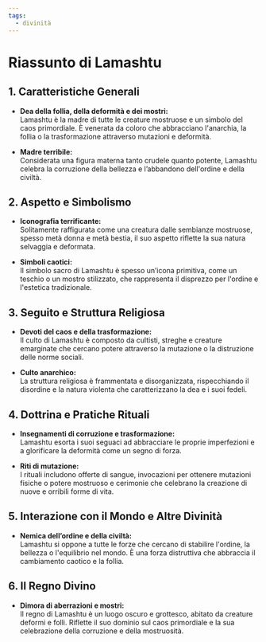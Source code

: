 ```yaml
---
tags:
  - divinità
---
```

# Riassunto di Lamashtu

## 1. Caratteristiche Generali
- **Dea della follia, della deformità e dei mostri:**  
  Lamashtu è la madre di tutte le creature mostruose e un simbolo del caos primordiale. È venerata da coloro che abbracciano l'anarchia, la follia o la trasformazione attraverso mutazioni e deformità.

- **Madre terribile:**  
  Considerata una figura materna tanto crudele quanto potente, Lamashtu celebra la corruzione della bellezza e l’abbandono dell'ordine e della civiltà.

## 2. Aspetto e Simbolismo
- **Iconografia terrificante:**  
  Solitamente raffigurata come una creatura dalle sembianze mostruose, spesso metà donna e metà bestia, il suo aspetto riflette la sua natura selvaggia e deformata.

- **Simboli caotici:**  
  Il simbolo sacro di Lamashtu è spesso un’icona primitiva, come un teschio o un mostro stilizzato, che rappresenta il disprezzo per l'ordine e l'estetica tradizionale.

## 3. Seguito e Struttura Religiosa
- **Devoti del caos e della trasformazione:**  
  Il culto di Lamashtu è composto da cultisti, streghe e creature emarginate che cercano potere attraverso la mutazione o la distruzione delle norme sociali.

- **Culto anarchico:**  
  La struttura religiosa è frammentata e disorganizzata, rispecchiando il disordine e la natura violenta che caratterizzano la dea e i suoi fedeli.

## 4. Dottrina e Pratiche Rituali
- **Insegnamenti di corruzione e trasformazione:**  
  Lamashtu esorta i suoi seguaci ad abbracciare le proprie imperfezioni e a glorificare la deformità come un segno di forza.

- **Riti di mutazione:**  
  I rituali includono offerte di sangue, invocazioni per ottenere mutazioni fisiche o potere mostruoso e cerimonie che celebrano la creazione di nuove e orribili forme di vita.

## 5. Interazione con il Mondo e Altre Divinità
- **Nemica dell’ordine e della civiltà:**  
  Lamashtu si oppone a tutte le forze che cercano di stabilire l'ordine, la bellezza o l'equilibrio nel mondo. È una forza distruttiva che abbraccia il cambiamento caotico e la follia.

## 6. Il Regno Divino
- **Dimora di aberrazioni e mostri:**  
  Il regno di Lamashtu è un luogo oscuro e grottesco, abitato da creature deformi e folli. Riflette il suo dominio sul caos primordiale e la sua celebrazione della corruzione e della mostruosità.
